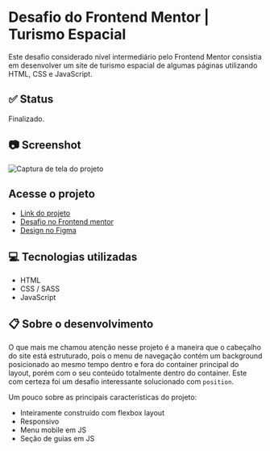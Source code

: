 # Desafio do Frontend Mentor | Turismo Espacial

Este desafio considerado nível intermediário pelo Frontend Mentor consistia em desenvolver um site de turismo espacial de algumas páginas utilizando HTML, CSS e JavaScript.

## ✅ Status

Finalizado.

## 📷 Screenshot

![Captura de tela do projeto](https://user-images.githubusercontent.com/72027449/157722488-48292dae-41d9-4a2e-9e6d-ef0b10b322af.png)

## Acesse o projeto

* [Link do projeto](https://leo-henrique.github.io/turismo-espacial/)
* [Desafio no Frontend mentor](https://www.frontendmentor.io/challenges/space-tourism-multipage-website-gRWj1URZ3)
* [Design no Figma](https://www.figma.com/file/zUlxVd7DtjRbcVbId05S4U/space-tourism-website?node-id=0%3A1)

## 💻 Tecnologias utilizadas

* HTML
* CSS / SASS
* JavaScript

## 📋 Sobre o desenvolvimento

O que mais me chamou atenção nesse projeto é a maneira que o cabeçalho do site está estruturado, pois o menu de navegação contém um background posicionado ao mesmo tempo dentro e fora do container principal do layout, porém com o seu conteúdo totalmente dentro do container. Este com certeza foi um desafio interessante solucionado com `position`.

Um pouco sobre as principais características do projeto:

* Inteiramente construído com flexbox layout
* Responsivo
* Menu mobile em JS
* Seção de guias em JS